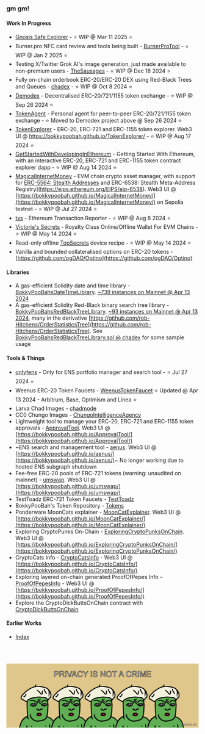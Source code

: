 ### gm gm!

#### Work In Progress

* [Gnosis Safe Explorer](https://github.com/bokkypoobah/GnosisSafeExplorer) - ⭐ WIP @ Mar 11 2025 ⭐
* Burner.pro NFC card review and tools being built - [BurnerProTool](https://github.com/bokkypoobah/BurnerProTool) - ⭐ WIP @ Jan 2 2025 ⭐
* Testing X/Twitter Grok AI's image generation, just made available to non-premium users - [TheSausages](https://github.com/bokkypoobah/TheSausages) - ⭐ WIP @ Dec 18 2024 ⭐
* Fully on-chain orderbook ERC-20/ERC-20 DEX using Red-Black Trees and Queues - [chadex](https://github.com/bokkypoobah/chadex) - ⭐ WIP @ Oct 8 2024 ⭐
* [Demodex](https://github.com/bokkypoobah/Demodex/) - Decentralised ERC-20/721/1155 token exchange - ⭐ WIP @ Sep 26 2024 ⭐
* [TokenAgent](https://github.com/bokkypoobah/TokenAgent/) - Personal agent for peer-to-peer ERC-20/721/1155 token exchange - ⭐ Moved to Demodex project above @ Sep 26 2024 ⭐
* [TokenExplorer](https://github.com/bokkypoobah/TokenExplorer/) - ERC-20, ERC-721 and ERC-1155 token explorer. Web3 UI @ https://bokkypoobah.github.io/TokenExplorer/  - ⭐ WIP @ Aug 17 2024 ⭐
* [GetStartedWithDevelopingInEthereum](https://github.com/bokkypoobah/GetStartedWithDevelopingInEthereum/) - Getting Started With Ethereum, with an interactive ERC-20, ERC-721 and ERC-1155 token contract explorer dapp - ⭐ WIP @ Aug 14 2024 ⭐
* [MagicalInternetMoney](https://github.com/bokkypoobah/MagicalInternetMoney) - EVM chain crypto asset manager, with support for [ERC-5564: Stealth Addresses](https://eips.ethereum.org/EIPS/eip-5564) and ERC-6538: Stealth Meta-Address Registry](https://eips.ethereum.org/EIPS/eip-6538). Web3 UI @ [https://bokkypoobah.github.io/MagicalInternetMoney/](https://bokkypoobah.github.io/MagicalInternetMoney/) on Sepolia testnet - ⭐ WIP @ Jul 27 2024 ⭐
* [txs](https://github.com/bokkypoobah/txs) - Ethereum Transaction Reporter - ⭐ WIP @ Aug 8 2024 ⭐
* [Victoria's Secrets](https://github.com/bokkypoobah/VictoriasSecrets) - Royalty Class Online/Offline Wallet For EVM Chains - ⭐ WIP @ May 14 2024 ⭐
* Read-only offline [TopSecrets](https://github.com/bokkypoobah/TopSecrets) device recipe - ⭐ WIP @ May 14 2024 ⭐
* Vanilla and bounded collateralised options on ERC-20 tokens - [https://github.com/ogDAO/Optino](https://github.com/ogDAO/Optino)

#### Libraries

* A gas-efficient Solidity date and time library - [BokkyPooBahsDateTimeLibrary](https://github.com/bokkypoobah/BokkyPooBahsDateTimeLibrary). [~739 instances on Mainnet @ Apr 13 2024](https://etherscan.io/searchcontractlist?q=_daysToDate&a=all&sort=newest)
* A gas-efficient Solidity Red-Black binary search tree library - [BokkyPooBahsRedBlackTreeLibrary](https://github.com/bokkypoobah/BokkyPooBahsRedBlackTreeLibrary). [~93 instances on Mainnet @ Apr 13 2024](https://etherscan.io/searchcontractlist?q=insertFixup&a=all&sort=newest), many in the derivative [https://github.com/rob-Hitchens/OrderStatisticsTree](https://github.com/rob-Hitchens/OrderStatisticsTree). See [BokkyPooBahsRedBlackTreeLibrary.sol @ chadex](https://github.com/bokkypoobah/chadex/blob/master/contracts/BokkyPooBahsRedBlackTreeLibrary.sol) for some sample usage

#### Tools & Things

* [onlyfens](https://github.com/bokkypoobah/onlyfens) - Only for ENS portfolio manager and search tool - ⭐ Jul 27 2024 ⭐
* Weenus ERC-20 Token Faucets - [WeenusTokenFaucet](https://github.com/bokkypoobah/WeenusTokenFaucet) ⭐ Updated @ Apr 13 2024 - Arbitrum, Base, Optimism and Linea ⭐
* Larva Chad Images - [chadmode](https://github.com/bokkypoobah/chadmode)
* CC0 Chungo Images - [ChungoIntelligenceAgency](https://github.com/bokkypoobah/ChungoIntelligenceAgency)
* Lightweight tool to manage your ERC-20, ERC-721 and ERC-1155 token approvals - [ApprovalTool](https://github.com/bokkypoobah/ApprovalTool). Web3 UI @ [https://bokkypoobah.github.io/ApprovalTool/](https://bokkypoobah.github.io/ApprovalTool/)
* ~ENS search and management tool - [aenus](https://github.com/bokkypoobah/aenus). Web3 UI @ [https://bokkypoobah.github.io/aenus/](https://bokkypoobah.github.io/aenus/)~ No longer working due to hosted ENS subgraph shutdown
* Fee-free ERC-20 pools of ERC-721 tokens (warning: unaudited on mainnet) - [umswap](https://github.com/bokkypoobah/umswap). Web3 UI @ [https://bokkypoobah.github.io/umswap/](https://bokkypoobah.github.io/umswap/)
* TestToadz ERC-721 Token Faucets - [TestToadz](https://github.com/bokkypoobah/TestToadz)
* BokkyPooBah's Token Repository - [Tokens](https://github.com/bokkypoobah/Tokens)
* Ponderware MoonCats explainer - [MoonCatExplainer](https://github.com/bokkypoobah/MoonCatExplainer). Web3 UI @ [https://bokkypoobah.github.io/MoonCatExplainer/](https://bokkypoobah.github.io/MoonCatExplainer/)
* Exploring CryptoPunks On-Chain - [ExploringCryptoPunksOnChain](https://github.com/bokkypoobah/ExploringCryptoPunksOnChain). Web3 UI @ [https://bokkypoobah.github.io/ExploringCryptoPunksOnChain/](https://bokkypoobah.github.io/ExploringCryptoPunksOnChain/)
* CryptoCats Info - [CryptoCatsInfo](https://github.com/bokkypoobah/CryptoCatsInfo) - Web3 UI @ [https://bokkypoobah.github.io/CryptoCatsInfo/](https://bokkypoobah.github.io/CryptoCatsInfo/)
* Exploring layered on-chain generated ProofOfPepes Info - [ProofOfPepesInfo](https://github.com/bokkypoobah/ProofOfPepesInfo) - Web3 UI @ [https://bokkypoobah.github.io/ProofOfPepesInfo/](https://bokkypoobah.github.io/ProofOfPepesInfo/)
* Explore the CryptoDickButtsOnChain contract with [CryptoDickButtsOnChain](https://github.com/bokkypoobah/CryptoDickButtsOnChain)

#### Earlier Works

* [Index](https://github.com/bokkypoobah/Index)

<br />

<br />

![](https://raw.githubusercontent.com/bokkypoobah/ChungoIntelligenceAgency/main/watafuck/privacyisnotacrime.png)

<!--
**bokkypoobah/bokkypoobah** is a ✨ _special_ ✨ repository because its `README.md` (this file) appears on your GitHub profile.

Here are some ideas to get you started:

- 🔭 I’m currently working on ...
- 🌱 I’m currently learning ...
- 👯 I’m looking to collaborate on ...
- 🤔 I’m looking for help with ...
- 💬 Ask me about ...
- 📫 How to reach me: ...
- 😄 Pronouns: ...
- ⚡ Fun fact: ...
-->
